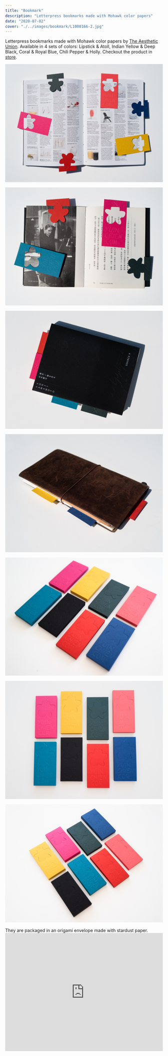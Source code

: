 ```yaml
---
title: "Bookmark"
description: "Letterpress bookmarks made with Mohawk color papers"
date: "2020-07-02"
cover: "./../images/bookmark/L1000166-2.jpg"
---
```


<div class="text">Letterpress bookmarks made with Mohawk color papers by <a href="https://theaestheticunion.com/" target="_blank">The Aesthetic Union</a>. Available in 4 sets of colors: Lipstick & Atoll, Indian Yellow & Deep Black, Coral & Royal Blue, Chili Pepper & Holly. Checkout the product in <a href="http://store.yuinchien.com/store/ubl0sx9pgi50xrgsgww5mj7c8hdybh" target="_blank">store</a>.</a>

![Bookmark](./../images/bookmark/L1000166-2.jpg)

![Bookmark](./../images/bookmark/L1000158-2.jpg)

![Bookmark](./../images/bookmark/L1000160-2.jpg)

![Bookmark](./../images/bookmark/L1000152.jpg)

![Bookmark](./../images/bookmark/L1000208.jpg)

![Bookmark](./../images/bookmark/L1000211-2.jpg)

![Bookmark](./../images/bookmark/L1000199.jpg)

<!-- ![Bookmark](./../images/bookmark/L1000137.jpg) -->

<!-- ![Bookmark](./../images/bookmark/L1000127.jpg) -->

<!-- ![Bookmark](./../images/bookmark/L1000133-3.jpg) -->

<!-- ![Bookmark](./../images/bookmark/L1000135.jpg) -->

<div class="text">They are packaged in an origami envelope made with stardust paper.</a>

<div class="video"><div style="padding:75% 0 0 0;position:relative;"><iframe src="https://player.vimeo.com/video/446626071?autoplay=1&loop=1&title=0&byline=0&portrait=0" style="position:absolute;top:0;left:0;width:100%;height:100%;" frameborder="0" allow="autoplay; fullscreen" allowfullscreen></iframe></div><script src="https://player.vimeo.com/api/player.js"></script></div>
